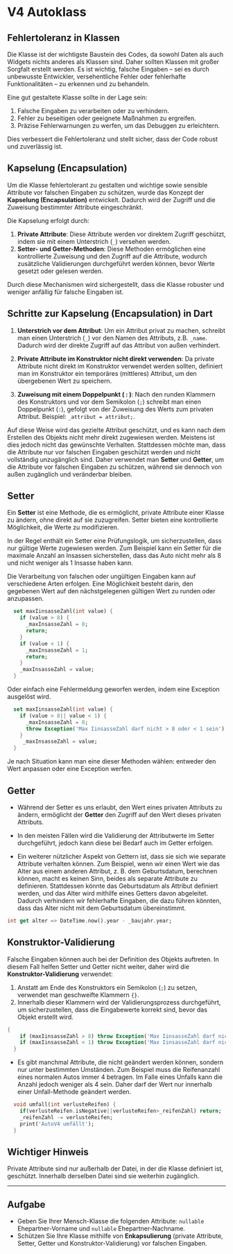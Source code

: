 # **V4 Autoklass**

## **Fehlertoleranz in Klassen**

Die Klasse ist der wichtigste Baustein des Codes, da sowohl Daten als auch Widgets nichts anderes als Klassen sind. Daher sollten Klassen mit großer Sorgfalt erstellt werden. Es ist wichtig, falsche Eingaben – sei es durch unbewusste Entwickler, versehentliche Fehler oder fehlerhafte Funktionalitäten – zu erkennen und zu behandeln.

Eine gut gestaltete Klasse sollte in der Lage sein:

1. Falsche Eingaben zu verarbeiten oder zu verhindern.
2. Fehler zu beseitigen oder geeignete Maßnahmen zu ergreifen.
3. Präzise Fehlerwarnungen zu werfen, um das Debuggen zu erleichtern.

Dies verbessert die Fehlertoleranz und stellt sicher, dass der Code robust und zuverlässig ist.

## **Kapselung (Encapsulation)**

Um die Klasse fehlertolerant zu gestalten und wichtige sowie sensible Attribute vor falschen Eingaben zu schützen, wurde das Konzept der **Kapselung (Encapsulation)** entwickelt. Dadurch wird der Zugriff und die Zuweisung bestimmter Attribute eingeschränkt.

Die Kapselung erfolgt durch:

1. **Private Attribute**: Diese Attribute werden vor direktem Zugriff geschützt, indem sie mit einem Unterstrich (`_`) versehen werden.
2. **Setter- und Getter-Methoden**: Diese Methoden ermöglichen eine kontrollierte Zuweisung und den Zugriff auf die Attribute, wodurch zusätzliche Validierungen durchgeführt werden können, bevor Werte gesetzt oder gelesen werden.

Durch diese Mechanismen wird sichergestellt, dass die Klasse robuster und weniger anfällig für falsche Eingaben ist.

## **Schritte zur Kapselung (Encapsulation) in Dart**

1. **Unterstrich vor dem Attribut**: Um ein Attribut privat zu machen, schreibt man einen Unterstrich (`_`) vor den Namen des Attributs, z.B. `_name`. Dadurch wird der direkte Zugriff auf das Attribut von außen verhindert.

2. **Private Attribute im Konstruktor nicht direkt verwenden**: Da private Attribute nicht direkt im Konstruktor verwendet werden sollten, definiert man im Konstruktor ein temporäres (mittleres) Attribut, um den übergebenen Wert zu speichern.

3. **Zuweisung mit einem Doppelpunkt ( : )**: Nach den runden Klammern des Konstruktors und vor dem Semikolon (`;`) schreibt man einen Doppelpunkt (`:`), gefolgt von der Zuweisung des Werts zum privaten Attribut. Beispiel: `_attribut = attribut;`.

Auf diese Weise wird das gezielte Attribut geschützt, und es kann nach dem Erstellen des Objekts nicht mehr direkt zugewiesen werden. Meistens ist dies jedoch nicht das gewünschte Verhalten. Stattdessen möchte man, dass die Attribute nur vor falschen Eingaben geschützt werden und nicht vollständig unzugänglich sind. Daher verwendet man **Setter** und **Getter**, um die Attribute vor falschen Eingaben zu schützen, während sie dennoch von außen zugänglich und veränderbar bleiben.

## **Setter**

Ein **Setter** ist eine Methode, die es ermöglicht, private Attribute einer Klasse zu ändern, ohne direkt auf sie zuzugreifen. Setter bieten eine kontrollierte Möglichkeit, die Werte zu modifizieren.

In der Regel enthält ein Setter eine Prüfungslogik, um sicherzustellen, dass nur gültige Werte zugewiesen werden. Zum Beispiel kann ein Setter für die maximale Anzahl an Insassen sicherstellen, dass das Auto nicht mehr als 8 und nicht weniger als 1 Insasse haben kann.

Die Verarbeitung von falschen oder ungültigen Eingaben kann auf verschiedene Arten erfolgen. Eine Möglichkeit besteht darin, den gegebenen Wert auf den nächstgelegenen gültigen Wert zu runden oder anzupassen.

```dart
  set maxIinsasseZahl(int value) {
    if (value > 8) {
      _maxInsasseZahl = 8;
      return;
    }
    if (value < 1) {
      _maxInsasseZahl = 1;
      return;
    }
    _maxInsasseZahl = value;
  }
```

Oder einfach eine Fehlermeldung geworfen werden, indem eine Exception ausgelöst wird.

```dart
  set maxIinsasseZahl(int value) {
    if (value > 8|| value < 1) {
      _maxInsasseZahl = 8;
      throw Exception('Max IinsasseZahl darf nicht > 8 oder < 1 sein');
    }
     _maxInsasseZahl = value;
  }
```

Je nach Situation kann man eine dieser Methoden wählen: entweder den Wert anpassen oder eine Exception werfen.

## **Getter**

- Während der Setter es uns erlaubt, den Wert eines privaten Attributs zu ändern, ermöglicht der **Getter** den Zugriff auf den Wert dieses privaten Attributs.

- In den meisten Fällen wird die Validierung der Attributwerte im Setter durchgeführt, jedoch kann diese bei Bedarf auch im Getter erfolgen.

- Ein weiterer nützlicher Aspekt von Gettern ist, dass sie sich wie separate Attribute verhalten können. Zum Beispiel, wenn wir einen Wert wie das Alter aus einem anderen Attribut, z. B. dem Geburtsdatum, berechnen können, macht es keinen Sinn, beides als separate Attribute zu definieren. Stattdessen könnte das Geburtsdatum als Attribut definiert werden, und das Alter wird mithilfe eines Getters davon abgeleitet. Dadurch verhindern wir fehlerhafte Eingaben, die dazu führen könnten, dass das Alter nicht mit dem Geburtsdatum übereinstimmt.

```dart
int get alter => DateTime.now().year - _baujahr.year;
```

## **Konstruktor-Validierung**

Falsche Eingaben können auch bei der Definition des Objekts auftreten. In diesem Fall helfen Setter und Getter nicht weiter, daher wird die **Konstruktor-Validierung** verwendet:

1. Anstatt am Ende des Konstruktors ein Semikolon (`;`) zu setzen, verwendet man geschweifte Klammern `{}`.
2. Innerhalb dieser Klammern wird der Validierungsprozess durchgeführt, um sicherzustellen, dass die Eingabewerte korrekt sind, bevor das Objekt erstellt wird.

```dart
{
    if (maxIinsasseZahl > 8) throw Exception('Max IinsasseZahl darf nicht > 8 sein');
    if (maxIinsasseZahl < 1) throw Exception('Max IinsasseZahl darf nicht < 1 sein');
  }
```

- Es gibt manchmal Attribute, die nicht geändert werden können, sondern nur unter bestimmten Umständen. Zum Beispiel muss die Reifenanzahl eines normalen Autos immer 4 betragen. Im Falle eines Unfalls kann die Anzahl jedoch weniger als 4 sein. Daher darf der Wert nur innerhalb einer Unfall-Methode geändert werden.

```dart
  void umfall(int verlusteReifen) {
    if(verlusteReifen.isNegative||verlusteReifen>_reifenZahl) return;
    _reifenZahl -= verlusteReifen;
    print('AutoV4 umfällt');
  }
```

## **Wichtiger Hinweis**

Private Attribute sind nur außerhalb der Datei, in der die Klasse definiert ist, geschützt. Innerhalb derselben Datei sind sie weiterhin zugänglich.

---

## **Aufgabe**

- Geben Sie Ihrer Mensch-Klasse die folgenden Attribute: `nullable` Ehepartner-Vorname und `nullable` Ehepartner-Nachname.
- Schützen Sie Ihre Klasse mithilfe von **Enkapsulierung** (private Attribute, Setter, Getter und Konstruktor-Validierung) vor falschen Eingaben.
